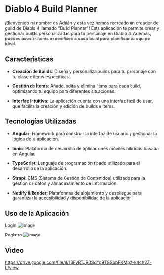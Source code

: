 # Diablo 4 Build Planner

¡Bienvenido mi nombre es Adrián y esta vez hemos recreado un creador de guild de Diablo 4 llamado "Build Planner"! Esta aplicación te permite crear y gestionar builds personalizadas para tu personaje en Diablo 4. Además, puedes asociar ítems específicos a cada build para planificar tu equipo ideal.

## Características

- **Creación de Builds**: Diseña y personaliza builds para tu personaje con tu clase e items específicos.
  
- **Gestión de Ítems**: Añade, edita y elimina ítems para cada build, optimizando tu equipo para diferentes situaciones.

- **Interfaz Intuitiva**: La aplicación cuenta con una interfaz fácil de usar, que facilita la creación y edición de builds e ítems.

## Tecnologías Utilizadas

- **Angular**: Framework para construir la interfaz de usuario y gestionar la lógica de la aplicación.

- **Ionic**: Plataforma de desarrollo de aplicaciones móviles híbridas basada en Angular.

- **TypeScript**: Lenguaje de programación tipado utilizado para el desarrollo de la aplicación.

- **Strapi**: CMS (Sistema de Gestión de Contenidos) utilizado para la gestión de datos y almacenamiento de información.

- **Netlify & Render**: Plataformas de alojamiento y despliegue para garantizar la accesibilidad y disponibilidad de la aplicación.

## Uso de la Aplicación

Login
![image](https://github.com/imchopi/TheBuilder/assets/92975232/05ce3590-4deb-42c0-9094-58de7b9e3a71)

Registro
![image](https://github.com/imchopi/TheBuilder/assets/92975232/e7f6da75-1619-4c40-b235-7964892e446d)



## Video

https://drive.google.com/file/d/13FyBTJB0SdYg9T8SbbFKMp2-k4ch2Z-L/view
